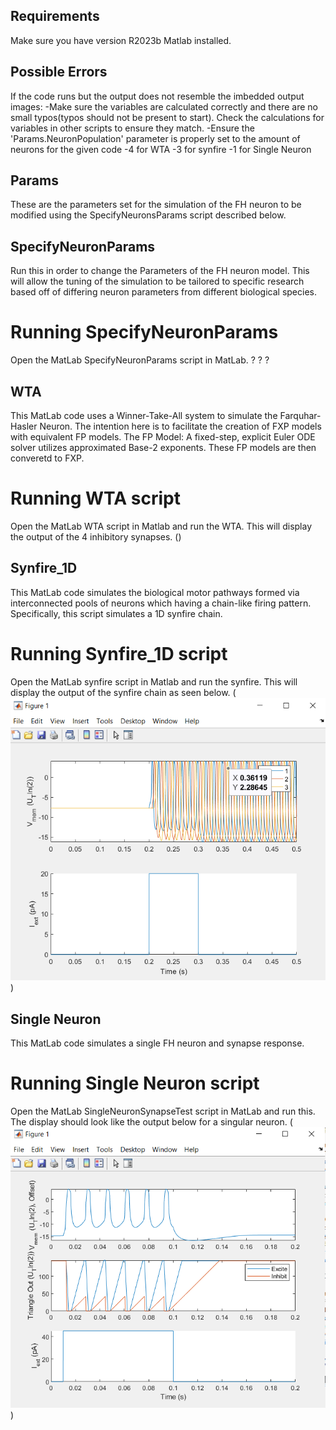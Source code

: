 ## Requirements
Make sure you have version R2023b Matlab installed.

## Possible Errors
If the code runs but the output does not resemble the imbedded output images:
    -Make sure the variables are calculated correctly and there are no small typos(typos should not be present to start). Check the calculations for variables in other scripts to ensure they match.
    -Ensure the 'Params.NeuronPopulation' parameter is properly set to the amount of neurons for the given code
        -4 for WTA
        -3 for synfire
        -1 for Single Neuron
    
## Params
These are the parameters set for the simulation of the FH neuron to be modified using the SpecifyNeuronsParams script described below.


## SpecifyNeuronParams
Run this in order to change the Parameters of the FH neuron model.
This will allow the tuning of the simulation to be tailored to specific research based off of differing neuron parameters from different biological species.
# Running SpecifyNeuronParams 
Open the MatLab SpecifyNeuronParams script in MatLab.
?
?
?


## WTA
This MatLab code uses a Winner-Take-All system to simulate the Farquhar-Hasler Neuron.
The intention here is to facilitate the creation of FXP models with equivalent FP models.
The FP Model: A fixed-step, explicit Euler ODE solver utilizes approximated Base-2 exponents.
These FP models are then converetd to FXP. 
# Running WTA script
Open the MatLab WTA script in Matlab and run the WTA. 
This will display the output of the 4 inhibitory synapses. 
()



## Synfire_1D
This MatLab code simulates the biological motor pathways formed via interconnected pools of neurons which having a chain-like firing pattern. Specifically, this script simulates a 1D synfire chain.
# Running Synfire_1D script
Open the MatLab synfire script in Matlab and run the synfire. 
This will display the output of the synfire chain as seen below.
(![Alt text](Synfire_1D_output.PNG))



## Single Neuron
This MatLab code simulates a single FH neuron and synapse response.
# Running Single Neuron script
Open the MatLab SingleNeuronSynapseTest script in MatLab and run this. 
The display should look like the output below for a singular neuron.
(![Alt text](Single_Neuron_Output_Base_2.PNG))